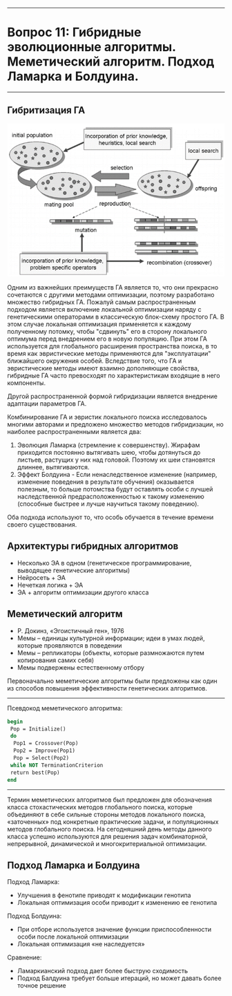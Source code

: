 ___
# Вопрос 11: Гибридные эволюционные алгоритмы. Меметический алгоритм. Подход Ламарка и Болдуина.
___

## Гибритизация ГА

![](../resources/imgs/11_1.png)

Одним из важнейших преимуществ ГА является то, что они прекрасно сочетаются с другими методами оптимизации, поэтому разработано множество гибридных ГА. Пожалуй самым распространенным подходом является включение локальной оптимизации наряду с генетическими операторами в классическую блок-схему простого ГА. В этом случае локальная оптимизация применяется к каждому полученному потомку, чтобы "сдвинуть" его в сторону локального оптимума перед внедрением его в новую популяцию. При этом ГА используется для глобального расширения пространства поиска, в то время как эвристические методы применяются для "эксплуатации" ближайшего окружения особей. Вследствие того, что ГА и эвристические методы имеют взаимно дополняющие свойства, гибридные ГА часто превосходят по характеристикам входящие в него компоненты.

Другой распространенной формой гибридизации является внедрение адаптации параметров ГА.

Комбинирование ГА и эвристик локального поиска исследовалось многими авторами и предложено множество методов гибридизации, но наиболее распространенными является два:

1. Эволюция Ламарка (стремление к совершенству). Жирафам приходится постоянно вытягивать шею, чтобы дотянуться до листьев, растущих у них над головой. Поэтому их шеи становятся длиннее, вытягиваются.
2. Эффект Болдуина - Если ненаследственное изменение (например, изменение поведения в результате обучения) оказывается полезным, то больше потомства будут оставлять особи с лучшей наследственной предрасположенностью к такому изменению (способные быстрее и лучше научиться такому поведению).



Оба подхода используют то, что особь обучается в течение времени своего существования.

## Архитектуры гибридных алгоритмов

* Несколько ЭА в одном (генетическое программирование, выводящее генетические алгоритмы)
* Нейросеть + ЭА
* Нечеткая логика + ЭА
* ЭА + алгоритм оптимизации другого класса

## Меметический алгоритм

* Р. Докинз, «Эгоистичный ген»,  1976
* Мемы – единицы культурной информации; идеи в умах людей, которые проявляются в поведении
* Мемы – репликаторы (объекты, которые размножаются путем копирования самих себя)
* Мемы подвержены естественному отбору

Первоначально меметические алгоритмы были предложены как один из способов
повышения эффективности генетических алгоритмов.

___
Псевдокод меметического алгоритма:
```pascal
begin
 Pop = Initialize()
 do
  Pop1 = Crossover(Pop)
  Pop2 = Improve(Pop1)
  Pop = Select(Pop2)
 while NOT TerminationCriterion
 return best(Pop)
end

```
___
Термин меметических алгоритмов был предложен для обозначения класса стохастических методов глобального поиска, которые объединяют в себе сильные стороны методов локального поиска, «заточенных» под
конкретные практические задачи, и популяционных методов глобального поиска.
На сегодняшний день методы данного класса успешно используются для решения задач
комбинаторной, непрерывной, динамической и многокритериальной оптимизации.

## Подход Ламарка и Болдуина

Подход Ламарка:

* Улучшения в фенотипе приводят к модификации генотипа
* Локальная оптимизация особи приводит к изменению ее генотипа


Подход Болдуина:

* При отборе используется значение функции приспособленности особи после локальной оптимизации
* Локальная оптимизация «не наследуется»

Сравнение:

* Ламаркианский подход дает более быструю сходимость
* Подход Балдуина требует больше итераций, но может давать более точное решение